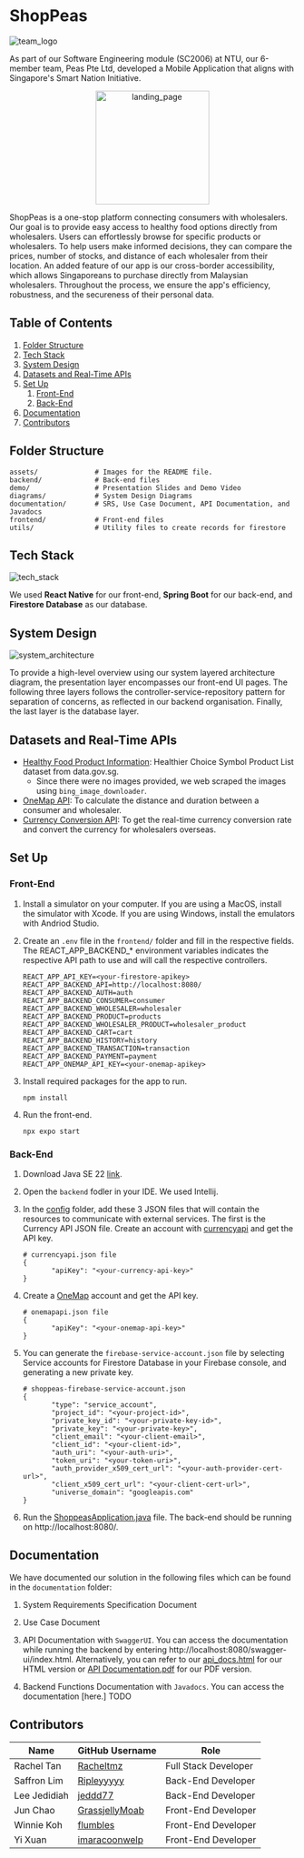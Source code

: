 # ShopPeas

![team_logo](./assets/logo_peasltd.png)

As part of our Software Engineering module (SC2006) at NTU, our 6-member team, Peas Pte Ltd, developed a Mobile Application that aligns with Singapore's Smart Nation Initiative.

<p align='center'>
       <img src="./assets/landing_page.jpg" alt="landing_page" width="200"/>
</p>

ShopPeas is a one-stop platform connecting consumers with wholesalers. Our goal is to provide easy access to healthy food options directly from wholesalers. Users can effortlessly browse for specific products or wholesalers. To help users make informed decisions, they can compare the prices, number of stocks, and distance of each wholesaler from their location. An added feature of our app is our cross-border accessibility, which allows Singaporeans to purchase directly from Malaysian wholesalers. Throughout the process, we ensure the app's efficiency, robustness, and the secureness of their personal data.

## Table of Contents

1. [Folder Structure](#folder-structure)
2. [Tech Stack](#tech-stack)
3. [System Design](#system-design)
4. [Datasets and Real-Time APIs](#data-api)
5. [Set Up](#setup)
    1. [Front-End](#frontend)
    2. [Back-End](#backend)
6. [Documentation](#documentation)
7. [Contributors](#contributors)

<a id='folder-structure'></a>

## Folder Structure

```
assets/              # Images for the README file.
backend/             # Back-end files
demo/                # Presentation Slides and Demo Video
diagrams/            # System Design Diagrams
documentation/       # SRS, Use Case Document, API Documentation, and Javadocs
frontend/            # Front-end files
utils/               # Utility files to create records for firestore
```

<a id='tech-stack'></a>

## Tech Stack

![tech_stack](./assets/tech_stack.png)

We used **React Native** for our front-end, **Spring Boot** for our back-end, and **Firestore Database** as our database.

<a id='system-design'></a>

## System Design

![system_architecture](./assets/sys_architecture.png)

To provide a high-level overview using our system layered architecture diagram, the presentation layer encompasses our front-end UI pages. The following three layers follows the controller-service-repository pattern for separation of concerns, as reflected in our backend organisation. Finally, the last layer is the database layer.

<a id='data-api'></a>

## Datasets and Real-Time APIs

- [Healthy Food Product Information](https://data.gov.sg/datasets/d_6725eed000bf5b3c5d310eb08de0851f/view): Healthier Choice Symbol Product List dataset from data.gov.sg.
  - Since there were no images provided, we web scraped the images using `bing_image_downloader`.
- [OneMap API](https://www.onemap.gov.sg/apidocs/): To calculate the distance and duration between a consumer and wholesaler.
- [Currency Conversion API](https://currencyapi.com/): To get the real-time currency conversion rate and convert the currency for wholesalers overseas.

<a id='setup'></a>

## Set Up

<a id='frontend'></a>

### Front-End

1. Install a simulator on your computer. If you are using a MacOS, install the simulator with Xcode. If you are using Windows, install the emulators with Andriod Studio.

2. Create an `.env` file in the `frontend/` folder and fill in the respective fields. The REACT_APP_BACKEND_* environment variables indicates the respective API path to use and will call the respective controllers.

       REACT_APP_API_KEY=<your-firestore-apikey>
       REACT_APP_BACKEND_API=http://localhost:8080/
       REACT_APP_BACKEND_AUTH=auth
       REACT_APP_BACKEND_CONSUMER=consumer
       REACT_APP_BACKEND_WHOLESALER=wholesaler
       REACT_APP_BACKEND_PRODUCT=products
       REACT_APP_BACKEND_WHOLESALER_PRODUCT=wholesaler_product
       REACT_APP_BACKEND_CART=cart
       REACT_APP_BACKEND_HISTORY=history
       REACT_APP_BACKEND_TRANSACTION=transaction
       REACT_APP_BACKEND_PAYMENT=payment
       REACT_APP_ONEMAP_API_KEY=<your-onemap-apikey>

3. Install required packages for the app to run.

       npm install

4. Run the front-end.

       npx expo start

<a id='backend'></a>

### Back-End

1. Download Java SE 22 [link](https://www.oracle.com/sg/java/technologies/downloads/).

2. Open the `backend` fodler in your IDE. We used Intellij.

3. In the [config](./backend/src/main/resources/config) folder, add these 3 JSON files that will contain the resources to communicate with external services. The first is the Currency API JSON file. Create an account with [currencyapi](https://currencyapi.com/) and get the API key.

       # currencyapi.json file
       {
              "apiKey": "<your-currency-api-key>"
       }

4. Create a [OneMap](https://www.onemap.gov.sg/apidocs/) account and get the API key.

       # onemapapi.json file
       {
              "apiKey": "<your-onemap-api-key>"
       }

5. You can generate the `firebase-service-account.json` file by selecting Service accounts for Firestore Database in your Firebase console, and generating a new private key.

       # shoppeas-firebase-service-account.json
       {
              "type": "service_account",
              "project_id": "<your-project-id>",
              "private_key_id": "<your-private-key-id>",
              "private_key": "<your-private-key>",
              "client_email": "<your-client-email>",
              "client_id": "<your-client-id>",
              "auth_uri": "<your-auth-uri>",
              "token_uri": "<your-token-uri>",
              "auth_provider_x509_cert_url": "<your-auth-provider-cert-url>",
              "client_x509_cert_url": "<your-client-cert-url>",
              "universe_domain": "googleapis.com"
       }

6. Run the [ShoppeasApplication.java](./backend/src/main/java/com/peaslimited/shoppeas/ShoppeasApplication.java) file. The back-end should be running on http://localhost:8080/.

<a id='documentation'></a>

## Documentation

We have documented our solution in the following files which can be found in the `documentation` folder:

1. System Requirements Specification Document

2. Use Case Document

3. API Documentation with `SwaggerUI`. You can access the documentation while running the backend by entering http://localhost:8080/swagger-ui/index.html. Alternatively, you can refer to our [api_docs.html](./documentation/api_docs.html) for our HTML version or [API Documentation.pdf](./documentation/API%20Documentation.pdf) for our PDF version.

4. Backend Functions Documentation with `Javadocs`. You can access the documentation [here.] TODO

<a id='contributors'></a>

## Contributors

| Name                        | GitHub Username   | Role   |
|-----------------------------|-------------------|--------|
| Rachel Tan                  | [Racheltmz](https://github.com/Racheltmz) | Full Stack Developer |
| Saffron Lim                 | [Ripleyyyyy](https://github.com/Ripleyyyyy) | Back-End Developer |
| Lee Jedidiah                | [jeddd77](https://github.com/jeddd77) | Back-End Developer |
| Jun Chao                    | [GrassjellyMoab](https://github.com/GrassjellyMoab) | Front-End Developer |
| Winnie Koh                  | [flumbles](https://github.com/flumbles) | Front-End Developer |
| Yi Xuan                     | [imaracoonwelp](https://github.com/imaracoonwelp) | Front-End Developer |
